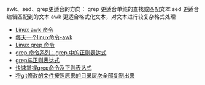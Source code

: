 awk、sed、grep更适合的方向：
 grep 更适合单纯的查找或匹配文本
 sed 更适合编辑匹配到的文本
 awk 更适合格式化文本，对文本进行较复杂格式处理
 
- [Linux awk 命令](https://www.runoob.com/linux/linux-comm-awk.html)
- [每天一个linux命令-awk](https://lg1024.com/post/linux_awk_1.html)
- [Linux grep 命令](https://www.runoob.com/linux/linux-comm-grep.html)
- [grep 命令系列：grep 中的正则表达式](https://linux.cn/article-6941-1.html)
- [grep与正则表达式](https://www.jianshu.com/p/6c04b85d4544)
- [快速掌握grep命令及正则表达式](https://www.linuxprobe.com/quickly-grasp-grep-command-and-regular-expression.html)
- [将git修改的文件按照原来的目录层次全部复制出来](https://blog.csdn.net/davidhopper/article/details/90410419)
